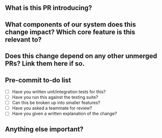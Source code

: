 ## What is this PR introducing?



## What components of our system does this change impact? Which core feature is this relevant to?



## Does this change depend on any other unmerged PRs? Link them here if so.



## Pre-commit to-do list

- [ ] Have you written unit/integration tests for this?
- [ ] Have you run this against the testing suite?
- [ ] Can this be broken up into smaller features?
- [ ] Have you asked a teammate for review?
- [ ] Have you given a written explanation of the change?

## Anything else important?



